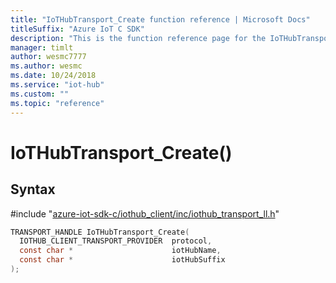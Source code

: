 ```yaml
---                             
title: "IoTHubTransport_Create function reference | Microsoft Docs" 
titleSuffix: "Azure IoT C SDK"            
description: "This is the function reference page for the IoTHubTransport_Create() function in the Azure IoT C SDK. This SDK is used with Azure IoT Hub and Azure IoT Hub Device Provisioning Service"            
manager: timlt                 
author: wesmc7777              
ms.author: wesmc               
ms.date: 10/24/2018                    
ms.service: "iot-hub"             
ms.custom: ""                
ms.topic: "reference"        
---                            
```


# IoTHubTransport_Create()

## Syntax

\#include "[azure-iot-sdk-c/iothub_client/inc/iothub_transport_ll.h](../iothub-transport-ll-h.md)"  
```C
TRANSPORT_HANDLE IoTHubTransport_Create(
  IOTHUB_CLIENT_TRANSPORT_PROVIDER  protocol,
  const char *                      iotHubName,
  const char *                      iotHubSuffix
);
```

